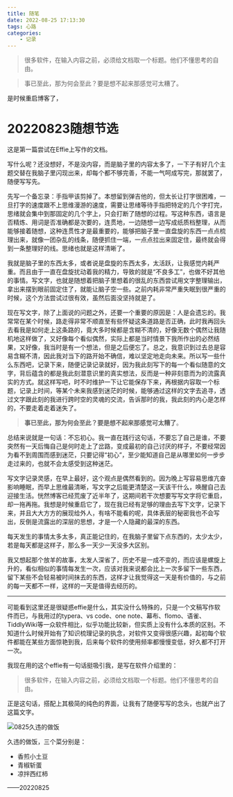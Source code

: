 ```yaml
---
title: 随笔
date: 2022-08-25 17:13:30
tags: 心路
categories: 
    - 记录
---
```


> 很多软件，在输入内容之前，必须给文档取一个标题。他们不懂思考的自由。

> 事已至此，那为何会至此？要是想不起来那感觉可太糟了。

是时候重启博客了，

<!--more-->

# 20220823随想节选

这是第一篇尝试在Effie上写作的文档。

写什么呢？还没想好，不是没内容，而是脑子里的内容太多了，一下子有好几个主题交替在我脑子里闪现出来，却每个都不够完善，不能一气呵成写完，那就罢了，随便写写先。



先写一个备忘录：手指甲该剪掉了。本想留到弹吉他的，但太长让打字很困难，一旦打字的速度跟不上思维漫游的速度，需要让思绪等待手指把特定的几个字打完，思绪就会集中到那固定的几个字上，只会打断了随想的过程。写这种东西，语言是否精炼、用词是否准确都是次要的，连贯地，一边随想一边写成纸质档整理，从而能够接着随想，这种连贯性才是最重要的，能够把脑子里一直盘旋的东西一点点梳理出来，就像一团杂乱的线条，随便抓住一端，一点点拉出来固定住，最终就会得到一条整理好的线。思绪也就是这样清晰了。



我就是脑子里的东西太多，或者说是盘旋的东西太多，太活跃，让我感觉内耗严重。而且由于一直在盘旋扰动着我的精力，导致的就是“不良多工”，也做不好其他的事情。写文字，也就是随想着把脑子里想着的很乱的东西尝试用文字整理输出，拿出来摆到眼前固定住了，就能让脑子空一些。之前内耗非常严重失眠到很严重的时候，这个方法尝试过很有效，虽然后面没坚持就是了。





现在写文字，除了上面说的问题之外，还要一个重要的原因是：人是会遗忘的。我常常在某个时候，路走得非常不顺直至有些怀疑这条道路是否正确，此时我再回头去看我是如何走上这条路的，竟大多时候都是含糊不清的，好像无数个偶然让我随机地这样做了，又好像每个看似偶然，实际上都是当时情景下我所作出的必然结果，又好像，我当时是有一个想法，但是之后便忘了。总之，我意识到过去总是容易含糊不清，因此我对当下的路开始不确信，难以坚定地走向未来。所以写一些什么东西吧，记录下来，随便记录记录就好，因为我此刻写下的每一个看似随意的文字，背后蕴含的都是我此刻潜意识里的真实想法，反而是一种非刻意而为的流露真实的方式。就这样写吧，时不时维护一下让它能保存下来，再根据内容取一个标题，记录上时间，等某个未来我感到迷茫的时候，能够通过这样的文字去追寻，透过文字跟此刻的我进行跨时空的灵魂的交流，告诉那时的我，我此刻的内心是怎样的，不要走着走着迷失了。

> **事已至此，那为何会至此？要是想不起来那感觉可太糟了**。





总结来说就是一句话：不忘初心。我一直在践行这句话，不要忘了自己是谁，不要突然有一天后悔自己是何时走上了岔路，变成最初的自己讨厌的样子，不要经常因为看不到周围而感到迷茫，只要记得“初心”，至少能知道自己是从哪里如何一步步走过来的，也就不会太感受到这种迷茫。




写文字记录灵感，在早上最好，这个观点是偶然看到的。因为晚上写容易思维亢奋影响睡眠，而早上思维最清晰，写文字之后能更清楚这一天该干什么，唤醒自己去迎接生活。恍然博客已经荒废了近半年了，这期间若干次想要写写文字将它重启，却一拖再拖。我想是时候重启它了，现在我已经有足够的理由去写下文字，记录下来，并且大大方方的展现给外人，有啥不能看的呢，具体表层的秘密我也不会写出，反倒是流露出的深层的思想，才是一个人隐藏的最深的东西。


每天发生的事情太多太多，真正能记住的，在我脑子里留下点东西的，太少太少，若是每天都是这样子，那么多一天少一天没多大区别。

我又想起那个放羊的故事，太发人深省了，历史不是一成不变的，而应该是螺旋上升的，看似相似的事情每发生一次，应该对我来说都会比上一次多留下一些东西，留下某些不会轻易被时间抹去的东西，这样才让我觉得这一天是有价值的，与之前的每一天都不一样，这样的一天是值得去经历的。

---



可能看到这里还是很疑惑effie是什么，其实没什么特殊的，只是一个文稿写作软件而已，与我用过的typera、vs code、one note、幕布、flomo、语雀、TiddlyWiki等一众软件相比，似乎功能比较新，但实质上没有什么本质的区别。不知道什么时候开始有了知识梳理记录的执念，对软件又变得很感兴趣，起初每个软件都能在某些方面惊艳到我，后来每个软件的使用频率都慢慢变低，好久都不打开一次。

我现在用的这个effie有一句话挺吸引我，是写在软件介绍里的：

> 很多软件，在输入内容之前，必须给文档取一个标题。他们不懂思考的自由。

正是这句话，搭配上其极简的纯色的界面，让我有了随便写写的念头，也就产出了这篇文字。


![0825久违的做饭](https://cdn.staticaly.com/gh/lei-wei/pic_bed@main/picX/0825久违的做饭.1bzv22co8tvk.jpg)

久违的做饭，三个菜分别是：
- 香煎小土豆
- 青椒斩蛋
- 凉拌西红柿

——20220825

